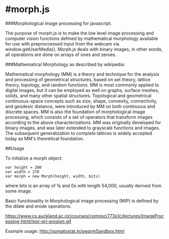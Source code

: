 #morph.js
========


###Morphological image processing for javascript.

The purpose of morph.js is to make the low level image processing and computer vision functions defined by mathematical morphology available for use with preproccessed input from the webcam via window.getUserMedia(). Morph.js deals with binary images, in other words, all operations are done on arrays of ones and zeroes. 


###Mathematical Morphology as described by wikipedia:

Mathematical morphology (MM) is a theory and technique for the analysis and processing of geometrical structures, based on set theory, lattice theory, topology, and random functions. MM is most commonly applied to digital images, but it can be employed as well on graphs, surface meshes, solids, and many other spatial structures.
Topological and geometrical continuous-space concepts such as size, shape, convexity, connectivity, and geodesic distance, were introduced by MM on both continuous and discrete spaces. MM is also the foundation of morphological image processing, which consists of a set of operators that transform images according to the above characterizations.
MM was originally developed for binary images, and was later extended to grayscale functions and images. The subsequent generalization to complete lattices is widely accepted today as MM's theoretical foundation.


##Usage

To initialize a morph object:
    
    var height = 200
    var width = 270
    var morph = new Morph(height, width, bits)

where bits is an array of 1s and 0s with length 54,000, usually derived from some image.

Basic functionality in Morphological image processing (MIP) is defined by the dilate and erode operations.

https://www.cs.auckland.ac.nz/courses/compsci773s1c/lectures/ImageProcessing-html/mor-pri-erosion.gif

Example usage: http://somatostat.in/swarmSandbox.html






